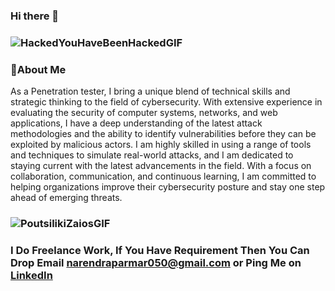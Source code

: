 ### Hi there 👋

### ![HackedYouHaveBeenHackedGIF](https://user-images.githubusercontent.com/104673511/218581374-b6e1b27e-ae76-4e76-91b7-9963267925ff.gif)


### 🚀About Me
As a  Penetration tester, I bring a unique blend of technical skills and strategic thinking to the field of cybersecurity. With extensive experience in evaluating the security of computer systems, networks, and web applications, I have a deep understanding of the latest attack methodologies and the ability to identify vulnerabilities before they can be exploited by malicious actors. I am highly skilled in using a range of tools and techniques to simulate real-world attacks, and I am dedicated to staying current with the latest advancements in the field. With a focus on collaboration, communication, and continuous learning, I am committed to helping organizations improve their cybersecurity posture and stay one step ahead of emerging threats.



### ![PoutsilikiZaiosGIF](https://user-images.githubusercontent.com/104673511/218582554-eb9ccb82-608a-4543-8863-1711a8671102.gif)

### I Do Freelance Work, If You Have Requirement Then You Can Drop Email narendraparmar050@gmail.com or Ping Me on [LinkedIn](https://www.linkedin.com/in/narendraparmar050/)
